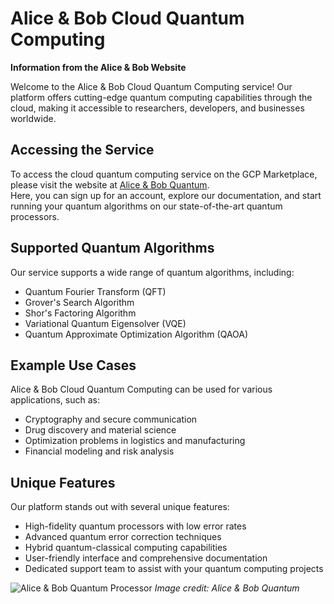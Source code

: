 # Alice & Bob Cloud Quantum Computing

**Information from the Alice & Bob Website**
 
Welcome to the Alice & Bob Cloud Quantum Computing service! Our platform offers cutting-edge quantum computing capabilities through the cloud, making it accessible to researchers, developers, and businesses worldwide.

## Accessing the Service
To access the cloud quantum computing service on the GCP Marketplace, please visit the website at [Alice & Bob Quantum](https://alice-bob.com/products/quantum-cloud-felis/).  
Here, you can sign up for an account, explore our documentation, and start running your quantum algorithms on our state-of-the-art quantum processors.

## Supported Quantum Algorithms
Our service supports a wide range of quantum algorithms, including:
- Quantum Fourier Transform (QFT)
- Grover's Search Algorithm
- Shor's Factoring Algorithm
- Variational Quantum Eigensolver (VQE)
- Quantum Approximate Optimization Algorithm (QAOA)

## Example Use Cases
Alice & Bob Cloud Quantum Computing can be used for various applications, such as:
- Cryptography and secure communication
- Drug discovery and material science
- Optimization problems in logistics and manufacturing
- Financial modeling and risk analysis

## Unique Features
Our platform stands out with several unique features:
- High-fidelity quantum processors with low error rates
- Advanced quantum error correction techniques
- Hybrid quantum-classical computing capabilities
- User-friendly interface and comprehensive documentation
- Dedicated support team to assist with your quantum computing projects

![Alice & Bob Quantum Processor](https://alice-bob.com/wp-content/uploads/bf-advanced-images/3769/BOSON-CHIP-AND-S-H_JPEG-QuickProof-taille-apercu-scaled-e1715768740181-1920x0.jpg)
*Image credit: Alice & Bob Quantum*
